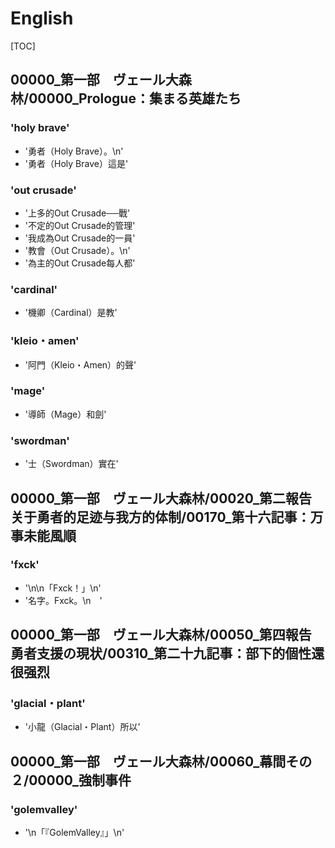 # English

[TOC]

## 00000_第一部　ヴェール大森林/00000_Prologue：集まる英雄たち

### 'holy brave'

- '勇者（Holy Brave）。\n'
- '勇者（Holy Brave）這是'

### 'out crusade'

- '上多的Out Crusade──戰'
- '不定的Out Crusade的管理'
- '我成為Out Crusade的一員'
- '教會（Out Crusade）。\n'
- '為主的Out Crusade每人都'

### 'cardinal'

- '機卿（Cardinal）是教'

### 'kleio・amen'

- '阿門（Kleio・Amen）的聲'

### 'mage'

- '導師（Mage）和劍'

### 'swordman'

- '士（Swordman）實在'


## 00000_第一部　ヴェール大森林/00020_第二報告　关于勇者的足迹与我方的体制/00170_第十六記事：万事未能風順

### 'fxck'

- '\n\n「Fxck！」\n'
- '名字。Fxck。\n　'


## 00000_第一部　ヴェール大森林/00050_第四報告　勇者支援の現状/00310_第二十九記事：部下的個性還很强烈

### 'glacial・plant'

- '小龍（Glacial・Plant）所以'


## 00000_第一部　ヴェール大森林/00060_幕間その２/00000_強制事件

### 'golemvalley'

- '\n「『GolemValley』」\n'
